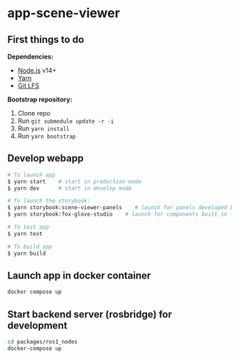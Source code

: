 # app-scene-viewer
## First things to do
**Dependencies:**
- [Node.js](https://nodejs.org/en/) v14+
- [Yarn](https://yarnpkg.com/getting-started/install)
- [Git LFS](https://git-lfs.github.com/)

**Bootstrap repository:**

1. Clone repo
1. Run `git submodule update -r -i`
1. Run `yarn install`
1. Run `yarn bootstrap`


## Develop webapp
```sh
# To launch app
$ yarn start    # start in production mode
$ yarn dev      # start in develop mode

# To launch the storybook:
$ yarn storybook:scene-viewer-panels    # launch for panels developed by HDL 
$ yarn storybook:fox-glove-studio    # launch for components built in fox-glove-studio

# To test app
$ yarn test

# To build app
$ yarn build

```

## Launch app in docker container
```sh
docker compose up
```

## Start backend server (rosbridge) for development

```bash
cd packages/ros1_nodes
docker-compose up

```
